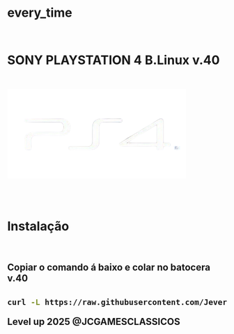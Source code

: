 # every_time

<br>

# SONY PLAYSTATION 4 B.Linux v.40

<br>

![](./img/ps4.png)
<br><br><br><br>

#  Instalação 
<br>

<h2>Copiar o comando á baixo e colar no batocera v.40<h2>

```bash
curl -L https://raw.githubusercontent.com/JeversonDiasSilva/every_time/main/install.sh | sudo bash
```


Level up 2025 @JCGAMESCLASSICOS
